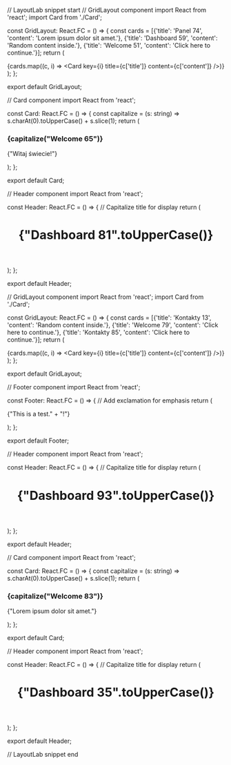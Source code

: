 // LayoutLab snippet start
// GridLayout component
import React from 'react';
import Card from './Card';

const GridLayout: React.FC = () => {
  const cards = [{'title': 'Panel 74', 'content': 'Lorem ipsum dolor sit amet.'}, {'title': 'Dashboard 59', 'content': 'Random content inside.'}, {'title': 'Welcome 51', 'content': 'Click here to continue.'}];
  return (
    <div>
      {cards.map((c, i) => <Card key={i} title={c['title']} content={c['content']} />)}
    </div>
  );
};

export default GridLayout;

// Card component
import React from 'react';

const Card: React.FC = () => {
  const capitalize = (s: string) => s.charAt(0).toUpperCase() + s.slice(1);
  return (
    <div>
      <h3>{capitalize("Welcome 65")}</h3>
      <p>{"Witaj świecie!"}</p>
    </div>
  );
};

export default Card;

// Header component
import React from 'react';

const Header: React.FC = () => {
  // Capitalize title for display
  return (
    <header>
      <h1>{"Dashboard 81".toUpperCase()}</h1>
    </header>
  );
};

export default Header;

// GridLayout component
import React from 'react';
import Card from './Card';

const GridLayout: React.FC = () => {
  const cards = [{'title': 'Kontakty 13', 'content': 'Random content inside.'}, {'title': 'Welcome 79', 'content': 'Click here to continue.'}, {'title': 'Kontakty 85', 'content': 'Click here to continue.'}];
  return (
    <div>
      {cards.map((c, i) => <Card key={i} title={c['title']} content={c['content']} />)}
    </div>
  );
};

export default GridLayout;

// Footer component
import React from 'react';

const Footer: React.FC = () => {
  // Add exclamation for emphasis
  return (
    <footer>
      <p>{"This is a test." + "!"}</p>
    </footer>
  );
};

export default Footer;

// Header component
import React from 'react';

const Header: React.FC = () => {
  // Capitalize title for display
  return (
    <header>
      <h1>{"Dashboard 93".toUpperCase()}</h1>
    </header>
  );
};

export default Header;

// Card component
import React from 'react';

const Card: React.FC = () => {
  const capitalize = (s: string) => s.charAt(0).toUpperCase() + s.slice(1);
  return (
    <div>
      <h3>{capitalize("Welcome 83")}</h3>
      <p>{"Lorem ipsum dolor sit amet."}</p>
    </div>
  );
};

export default Card;

// Header component
import React from 'react';

const Header: React.FC = () => {
  // Capitalize title for display
  return (
    <header>
      <h1>{"Dashboard 35".toUpperCase()}</h1>
    </header>
  );
};

export default Header;

// LayoutLab snippet end

